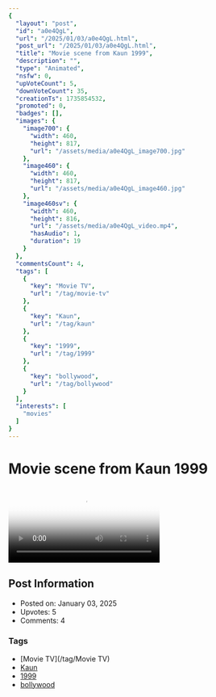 ```yaml
---
{
  "layout": "post",
  "id": "a0e4QgL",
  "url": "/2025/01/03/a0e4QgL.html",
  "post_url": "/2025/01/03/a0e4QgL.html",
  "title": "Movie scene from Kaun 1999",
  "description": "",
  "type": "Animated",
  "nsfw": 0,
  "upVoteCount": 5,
  "downVoteCount": 35,
  "creationTs": 1735854532,
  "promoted": 0,
  "badges": [],
  "images": {
    "image700": {
      "width": 460,
      "height": 817,
      "url": "/assets/media/a0e4QgL_image700.jpg"
    },
    "image460": {
      "width": 460,
      "height": 817,
      "url": "/assets/media/a0e4QgL_image460.jpg"
    },
    "image460sv": {
      "width": 460,
      "height": 816,
      "url": "/assets/media/a0e4QgL_video.mp4",
      "hasAudio": 1,
      "duration": 19
    }
  },
  "commentsCount": 4,
  "tags": [
    {
      "key": "Movie TV",
      "url": "/tag/movie-tv"
    },
    {
      "key": "Kaun",
      "url": "/tag/kaun"
    },
    {
      "key": "1999",
      "url": "/tag/1999"
    },
    {
      "key": "bollywood",
      "url": "/tag/bollywood"
    }
  ],
  "interests": [
    "movies"
  ]
}
---
```


# Movie scene from Kaun 1999

<video controls playsinline loop poster="/assets/media/a0e4QgL_image460.jpg">
  <source src="/assets/media/a0e4QgL_video.mp4" type="video/mp4">
  Your browser does not support the video tag.
</video>

## Post Information

- Posted on: January 03, 2025
- Upvotes: 5
- Comments: 4

### Tags

- [Movie TV](/tag/Movie TV)
- [Kaun](/tag/Kaun)
- [1999](/tag/1999)
- [bollywood](/tag/bollywood)
